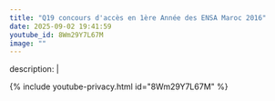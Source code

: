 ```yaml
---
title: "Q19 concours d'accès en 1ère Année des ENSA Maroc 2016"
date: 2025-09-02 19:41:59 
youtube_id: 8Wm29Y7L67M
image: ""
---
```

description: |
  
{% include youtube-privacy.html id="8Wm29Y7L67M" %}
